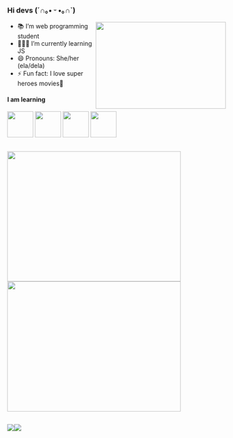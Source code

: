 ### Hi devs (´∩｡• ᵕ •｡∩`)                   

<img align= 'right' src="https://super.abril.com.br/wp-content/uploads/2016/09/super_imggato_digitando_0.gif" width='300' height='200'>

- 📚 I’m web programming student
- 👩🏽‍💻 I’m currently learning JS
- 😄 Pronouns: She/her (ela/dela)                                                                                                                             
- ⚡ Fun fact: I love super heroes movies🚀




#### I am learning 

<a href="https://developer.mozilla.org/pt-BR/docs/Web/HTML"><img src="https://cdn.jsdelivr.net/gh/devicons/devicon/icons/html5/html5-original.svg" width='60' height='60' /></a>
<a href="https://developer.mozilla.org/pt-BR/docs/Web/CSS"><img src="https://cdn.jsdelivr.net/gh/devicons/devicon/icons/css3/css3-original.svg" width='60' height='60' /></a>
<a href="https://www.javascript.com/"><img src="https://cdn.jsdelivr.net/gh/devicons/devicon/icons/javascript/javascript-original.svg" width='60' height='60' /></a>
<a href="https://git-scm.com/"><img src="https://cdn.jsdelivr.net/gh/devicons/devicon/icons/git/git-original.svg" width='60' height='60' /></a>

##


<a href="https://github.com/cecilia-brito">
<img height="300" width='400' src="https://github-readme-stats.vercel.app/api/top-langs/?username=cecilia-brito&layout=compact&langs_count=7&theme=dracula"/>
<img height="300"  width='400' src="https://github-readme-stats.vercel.app/api?username=cecilia-brito&show_icons=true&theme=dracula&include_all_commits=true&count_private=true"/>
  
##
  
<div>
<a href = "mailto:contato@ceciliabritosantos@gmail.com"><img src="https://img.shields.io/badge/Gmail-D14836?style=for-the-badge&logo=gmail&logoColor=white" target="_blank"></a><a href="https://www.linkedin.com/in/cecília-brito-santos" target="_blank"><img src="https://img.shields.io/badge/-LinkedIn-%230077B5?style=for-the-badge&logo=linkedin&logoColor=white" target="_blank"></a>   
</div>
